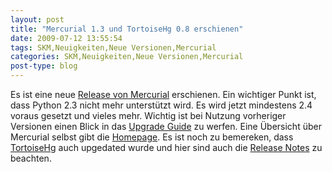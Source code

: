 ```yaml
---
layout: post
title: "Mercurial 1.3 und TortoiseHg 0.8 erschienen"
date: 2009-07-12 13:55:54
tags: SKM,Neuigkeiten,Neue Versionen,Mercurial
categories: SKM,Neuigkeiten,Neue Versionen,Mercurial
post-type: blog
---
```

Es ist eine neue <a href="http://mercurial.selenic.com/wiki/WhatsNew#Version_1.3_-_2009-07-01">Release von Mercurial</a> erschienen. Ein wichtiger Punkt ist, dass Python 2.3 nicht mehr unterstützt wird. Es wird jetzt mindestens 2.4 voraus gesetzt und vieles mehr. Wichtig ist bei Nutzung vorheriger Versionen einen Blick in das <a href="http://mercurial.selenic.com/wiki/UpgradeNotes">Upgrade Guide</a> zu werfen. Eine Übersicht über Mercurial selbst gibt die <a href="http://mercurial.selenic.com/wiki/">Homepage</a>.
Es ist noch zu bemereken, dass <a href="http://bitbucket.org/tortoisehg/stable/wiki/Home">TortoiseHg</a> auch upgedated wurde und hier sind auch die <a href="http://bitbucket.org/tortoisehg/stable/wiki/ReleaseNotes">Release Notes</a> zu beachten.
